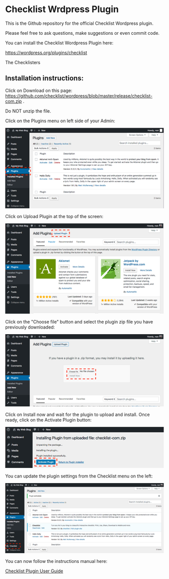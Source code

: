 # Checklist Wrdpress Plugin

This is the Github repository for the official Checklist Wordpress plugin.

Please feel free to ask questions, make suggestions or even commit code. 

You can install the Checklist Wordpress Plugin here:

https://wordpress.org/plugins/checklist

The Checklisters


## Installation instructions:

Click on Download on this page: https://github.com/checklist/wordpress/blob/master/release/checklist-com.zip . 

Do NOT unzip the file.

Click on the Plugins menu on left side of your Admin:

![Step 1](images/install-1.png "Step 1")

Click on Upload Plugin at the top of the screen:

![Step 2](images/install-2.png "Step 2")


Click on the "Choose file" button and select the plugin zip file you have previously downloaded:

![Step 3](images/install-3.png "Step 3")

Click on Install now and wait for the plugin to upload and install. Once ready, click on the Activate Plugin button:

![Step 4](images/install-4.png "Step 4")

You can update the plugin settings from the Checklist menu on the left:

![Step 5](images/install-5.png "Step 5")

You can now follow the instructions manual here:

[Checklist Plugin User Guide](guide.md)


